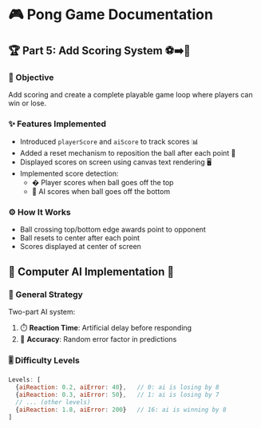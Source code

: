 # 🎮 Pong Game Documentation

## 🏆 Part 5: Add Scoring System ⚽➡️🥅

### 🎯 Objective
Add scoring and create a complete playable game loop where players can win or lose.

### ✨ Features Implemented
- Introduced `playerScore` and `aiScore` to track scores 📊
- Added a reset mechanism to reposition the ball after each point 🔄
- Displayed scores on screen using canvas text rendering 🖥️
- Implemented score detection:
  - � Player scores when ball goes off the top
  - 🤖 AI scores when ball goes off the bottom

### ⚙️ How It Works
- Ball crossing top/bottom edge awards point to opponent
- Ball resets to center after each point
- Scores displayed at center of screen

## 🤖 Computer AI Implementation 🧠

### 🧩 General Strategy
Two-part AI system:
1. ⏱️ **Reaction Time**: Artificial delay before responding
2. 🎯 **Accuracy**: Random error factor in predictions

### 🎚️ Difficulty Levels
```js
Levels: [
  {aiReaction: 0.2, aiError: 40},   // 0: ai is losing by 8
  {aiReaction: 0.3, aiError: 50},   // 1: ai is losing by 7
  // ... (other levels)
  {aiReaction: 1.8, aiError: 200}   // 16: ai is winning by 8
]
